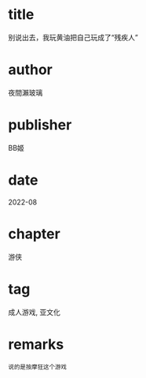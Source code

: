 # title
别说出去，我玩黄油把自己玩成了“残疾人”

# author
夜間瀨玻璃

# publisher
BB姬

# date
2022-08

# chapter
游侠

# tag
成人游戏, 亚文化

# remarks
`说的是按摩狂这个游戏`
